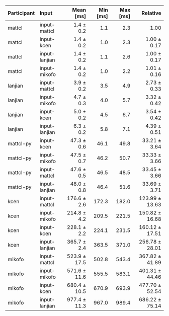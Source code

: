 | Participant | Input | Mean [ms] | Min [ms] | Max [ms] | Relative |
|:---|:---|---:|---:|---:|---:|
| mattcl | input-mattcl | 1.4 ± 0.2 | 1.1 | 2.3 | 1.00 |
| mattcl | input-kcen | 1.4 ± 0.2 | 1.0 | 2.3 | 1.00 ± 0.17 |
| mattcl | input-lanjian | 1.4 ± 0.2 | 1.1 | 2.6 | 1.00 ± 0.17 |
| mattcl | input-mikofo | 1.4 ± 0.2 | 1.0 | 2.2 | 1.01 ± 0.16 |
| lanjian | input-mattcl | 3.9 ± 0.2 | 3.5 | 4.9 | 2.73 ± 0.33 |
| lanjian | input-mikofo | 4.7 ± 0.3 | 4.0 | 5.7 | 3.32 ± 0.42 |
| lanjian | input-kcen | 5.0 ± 0.2 | 4.5 | 6.7 | 3.54 ± 0.42 |
| lanjian | input-lanjian | 6.3 ± 0.2 | 5.8 | 7.1 | 4.39 ± 0.51 |
| mattcl-py | input-kcen | 47.3 ± 0.6 | 46.1 | 49.8 | 33.21 ± 3.64 |
| mattcl-py | input-mikofo | 47.5 ± 0.7 | 46.2 | 50.7 | 33.33 ± 3.66 |
| mattcl-py | input-mattcl | 47.6 ± 0.5 | 46.5 | 48.5 | 33.45 ± 3.66 |
| mattcl-py | input-lanjian | 48.0 ± 0.8 | 46.4 | 51.6 | 33.69 ± 3.71 |
| kcen | input-mattcl | 176.6 ± 2.6 | 172.3 | 182.0 | 123.99 ± 13.63 |
| kcen | input-mikofo | 214.8 ± 4.2 | 209.5 | 221.5 | 150.82 ± 16.68 |
| kcen | input-kcen | 228.1 ± 2.2 | 224.1 | 231.5 | 160.12 ± 17.51 |
| kcen | input-lanjian | 365.7 ± 2.4 | 363.5 | 371.0 | 256.78 ± 28.01 |
| mikofo | input-mattcl | 523.9 ± 17.5 | 502.8 | 543.4 | 367.82 ± 41.89 |
| mikofo | input-mikofo | 571.6 ± 11.6 | 555.5 | 583.1 | 401.31 ± 44.46 |
| mikofo | input-kcen | 680.4 ± 10.5 | 670.9 | 693.9 | 477.70 ± 52.54 |
| mikofo | input-lanjian | 977.4 ± 11.3 | 967.0 | 989.4 | 686.22 ± 75.14 |
